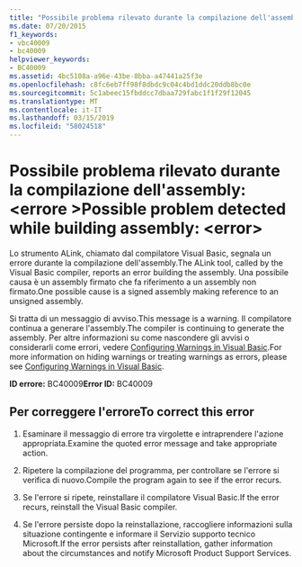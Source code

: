 ```yaml
---
title: "Possibile problema rilevato durante la compilazione dell'assembly: <error>"
ms.date: 07/20/2015
f1_keywords:
- vbc40009
- bc40009
helpviewer_keywords:
- BC40009
ms.assetid: 4bc5108a-a96e-43be-8bba-a47441a25f3e
ms.openlocfilehash: c8fc6eb7ff98f8dbdc9c04c4bd1ddc20ddb8bc0e
ms.sourcegitcommit: 5c1abeec15fbddcc7dbaa729fabc1f1f29f12045
ms.translationtype: MT
ms.contentlocale: it-IT
ms.lasthandoff: 03/15/2019
ms.locfileid: "58024518"
---
```

# <a name="possible-problem-detected-while-building-assembly-error"></a><span data-ttu-id="14ce2-102">Possibile problema rilevato durante la compilazione dell'assembly: \<errore ></span><span class="sxs-lookup"><span data-stu-id="14ce2-102">Possible problem detected while building assembly: \<error></span></span>
<span data-ttu-id="14ce2-103">Lo strumento ALink, chiamato dal compilatore Visual Basic, segnala un errore durante la compilazione dell'assembly.</span><span class="sxs-lookup"><span data-stu-id="14ce2-103">The ALink tool, called by the Visual Basic compiler, reports an error building the assembly.</span></span> <span data-ttu-id="14ce2-104">Una possibile causa è un assembly firmato che fa riferimento a un assembly non firmato.</span><span class="sxs-lookup"><span data-stu-id="14ce2-104">One possible cause is a signed assembly making reference to an unsigned assembly.</span></span>  
  
 <span data-ttu-id="14ce2-105">Si tratta di un messaggio di avviso.</span><span class="sxs-lookup"><span data-stu-id="14ce2-105">This message is a warning.</span></span> <span data-ttu-id="14ce2-106">Il compilatore continua a generare l'assembly.</span><span class="sxs-lookup"><span data-stu-id="14ce2-106">The compiler is continuing to generate the assembly.</span></span> <span data-ttu-id="14ce2-107">Per altre informazioni su come nascondere gli avvisi o considerarli come errori, vedere [Configuring Warnings in Visual Basic](/visualstudio/ide/configuring-warnings-in-visual-basic).</span><span class="sxs-lookup"><span data-stu-id="14ce2-107">For more information on hiding warnings or treating warnings as errors, please see [Configuring Warnings in Visual Basic](/visualstudio/ide/configuring-warnings-in-visual-basic).</span></span>  
  
 <span data-ttu-id="14ce2-108">**ID errore:** BC40009</span><span class="sxs-lookup"><span data-stu-id="14ce2-108">**Error ID:** BC40009</span></span>  
  
## <a name="to-correct-this-error"></a><span data-ttu-id="14ce2-109">Per correggere l'errore</span><span class="sxs-lookup"><span data-stu-id="14ce2-109">To correct this error</span></span>  
  
1.  <span data-ttu-id="14ce2-110">Esaminare il messaggio di errore tra virgolette e intraprendere l'azione appropriata.</span><span class="sxs-lookup"><span data-stu-id="14ce2-110">Examine the quoted error message and take appropriate action.</span></span>  
  
2.  <span data-ttu-id="14ce2-111">Ripetere la compilazione del programma, per controllare se l'errore si verifica di nuovo.</span><span class="sxs-lookup"><span data-stu-id="14ce2-111">Compile the program again to see if the error recurs.</span></span>  
  
3.  <span data-ttu-id="14ce2-112">Se l'errore si ripete, reinstallare il compilatore Visual Basic.</span><span class="sxs-lookup"><span data-stu-id="14ce2-112">If the error recurs, reinstall the Visual Basic compiler.</span></span>  
  
4.  <span data-ttu-id="14ce2-113">Se l'errore persiste dopo la reinstallazione, raccogliere informazioni sulla situazione contingente e informare il Servizio supporto tecnico Microsoft.</span><span class="sxs-lookup"><span data-stu-id="14ce2-113">If the error persists after reinstallation, gather information about the circumstances and notify Microsoft Product Support Services.</span></span>  
  
